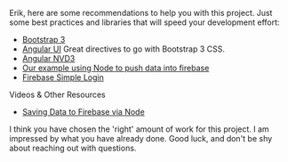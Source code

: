 Erik, here are some recommendations to help you with this project. Just some best practices and libraries that will speed your development effort:

* [Bootstrap 3](http://getbootstrap.com/)
* [Angular UI](http://angular-ui.github.io/) Great directives to go with Bootstrap 3 CSS.
* [Angular NVD3](https://github.com/cmaurer/angularjs-nvd3-directives)
* [Our example using Node to push data into firebase](https://github.com/tewen/nycda-node-firebase-script/tree/master)
* [Firebase Simple Login](https://www.firebase.com/docs/web/guide/user-auth.html)

Videos & Other Resources
* [Saving Data to Firebase via Node](https://www.firebase.com/docs/web/guide/saving-data.html)

I think you have chosen the 'right' amount of work for this project. I am impressed by what you have already
done. Good luck, and don't be shy about reaching out with questions.
